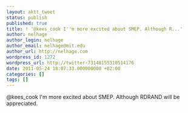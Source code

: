 ```yaml
---
layout: aktt_tweet
status: publish
published: true
title: ! '@kees_cook I''m more excited about SMEP. Although R...'
author: nelhage
author_login: nelhage
author_email: nelhage@mit.edu
author_url: http://nelhage.com
wordpress_id: 1272
wordpress_url: http://twitter-73148155310514176
date: 2011-05-24 18:07:33.000000000 +02:00
categories: []
tags: []
---
```

@kees_cook I'm more excited about SMEP. Although RDRAND will be appreciated.
